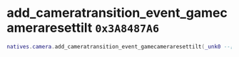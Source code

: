 # add_cameratransition_event_gamecameraresettilt `0x3A8487A6`

```lua
natives.camera.add_cameratransition_event_gamecameraresettilt(_unk0 --[[ number ]], _unk1 --[[ number ]], _unk2 --[[ number ]])
```